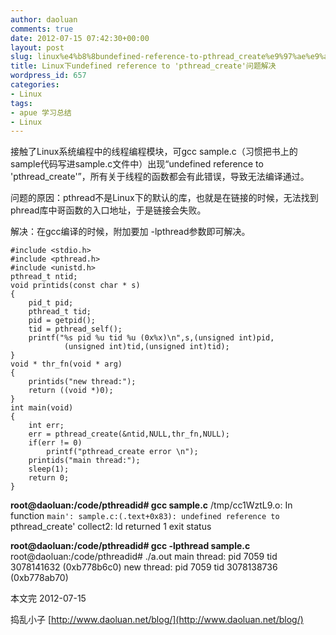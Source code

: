 ```yaml
---
author: daoluan
comments: true
date: 2012-07-15 07:42:30+00:00
layout: post
slug: linux%e4%b8%8bundefined-reference-to-pthread_create%e9%97%ae%e9%a2%98%e8%a7%a3%e5%86%b3
title: Linux下undefined reference to 'pthread_create'问题解决
wordpress_id: 657
categories:
- Linux
tags:
- apue 学习总结
- Linux
---
```


接触了Linux系统编程中的线程编程模块，可gcc sample.c（习惯把书上的sample代码写进sample.c文件中）出现“undefined reference to 'pthread_create'”，所有关于线程的函数都会有此错误，导致无法编译通过。

问题的原因：pthread不是Linux下的默认的库，也就是在链接的时候，无法找到phread库中哥函数的入口地址，于是链接会失败。

解决：在gcc编译的时候，附加要加 -lpthread参数即可解决。

<!-- more -->

    
    #include <stdio.h> 
    #include <pthread.h> 
    #include <unistd.h> 
    pthread_t ntid; 
    void printids(const char * s) 
    { 
        pid_t pid; 
        pthread_t tid; 
        pid = getpid(); 
        tid = pthread_self(); 
        printf("%s pid %u tid %u (0x%x)\n",s,(unsigned int)pid, 
                (unsigned int)tid,(unsigned int)tid); 
    } 
    void * thr_fn(void * arg) 
    { 
        printids("new thread:"); 
        return ((void *)0); 
    } 
    int main(void) 
    { 
        int err; 
        err = pthread_create(&ntid,NULL,thr_fn,NULL); 
        if(err != 0) 
            printf("pthread_create error \n"); 
        printids("main thread:"); 
        sleep(1); 
        return 0; 
    }


**root@daoluan:/code/pthreadid# gcc sample.c**
/tmp/cc1WztL9.o: In function `main':
sample.c:(.text+0x83): undefined reference to `pthread_create'
collect2: ld returned 1 exit status

**root@daoluan:/code/pthreadid# gcc -lpthread sample.c**
root@daoluan:/code/pthreadid# ./a.out
main thread: pid 7059 tid 3078141632 (0xb778b6c0)
new thread: pid 7059 tid 3078138736 (0xb778ab70)

本文完 2012-07-15

捣乱小子 [http://www.daoluan.net/blog/](http://www.daoluan.net/blog/)
